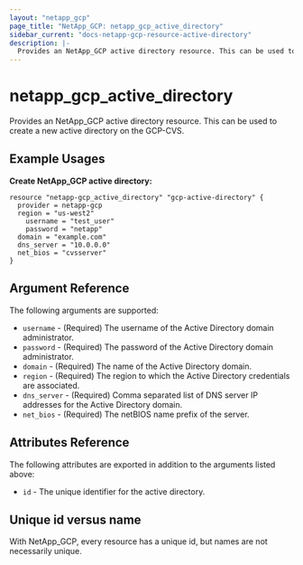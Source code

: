 ```yaml
---
layout: "netapp_gcp"
page_title: "NetApp_GCP: netapp_gcp_active_directory"
sidebar_current: "docs-netapp-gcp-resource-active-directory"
description: |-
  Provides an NetApp_GCP active directory resource. This can be used to create a new active directory on the GCP-CVS.
---
```


# netapp_gcp\_active\_directory

Provides an NetApp_GCP active directory resource. This can be used to create a new active directory on the GCP-CVS.

## Example Usages

**Create NetApp_GCP active directory:**

```
resource "netapp-gcp_active_directory" "gcp-active-directory" {
  provider = netapp-gcp
  region = "us-west2"
	username = "test_user"
	password = "netapp"
  domain = "example.com"
  dns_server = "10.0.0.0"
  net_bios = "cvsserver"
}
```

## Argument Reference

The following arguments are supported:

* `username` - (Required) The username of the Active Directory domain administrator.
* `password` - (Required) The password of the Active Directory domain administrator.
* `domain` - (Required) The name of the Active Directory domain.
* `region` - (Required) The region to which the Active Directory credentials are associated.
* `dns_server` - (Required) Comma separated list of DNS server IP addresses for the Active Directory domain.
* `net_bios` - (Required)  The netBIOS name prefix of the server.
  
## Attributes Reference

The following attributes are exported in addition to the arguments listed above:

* `id` - The unique identifier for the active directory.

## Unique id versus name

With NetApp_GCP, every resource has a unique id, but names are not necessarily unique.
